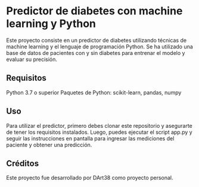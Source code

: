 <h1>Predictor de diabetes con machine learning y Python</h1>

Este proyecto consiste en un predictor de diabetes utilizando técnicas de machine learning y el lenguaje de programación Python. Se ha utilizado una base de datos de pacientes con y sin diabetes para entrenar el modelo y evaluar su precisión.

<h2>Requisitos</h2>

Python 3.7 o superior
Paquetes de Python: scikit-learn, pandas, numpy

<h2>Uso</h2>


Para utilizar el predictor, primero debes clonar este repositorio y asegurarte de tener los requisitos instalados. Luego, puedes ejecutar el script app.py y seguir las instrucciones en pantalla para ingresar las mediciones del paciente y obtener una predicción.

<h2>Créditos</h2>


Este proyecto fue desarrollado por DArt38 como proyecto personal.

